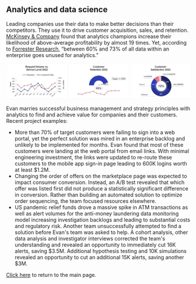 ## Analytics and data science

Leading companies use their data to make better decisions than their competitors. They use it to drive customer acquisition, sales, and retention. [McKinsey & Company](https://www.mckinsey.com/capabilities/growth-marketing-and-sales/our-insights/five-facts-how-customer-analytics-boosts-corporate-performance) found that analytics champions increase their likelihood of above-average profitability by almost 19 times. Yet, according to [Forrester Research](https://www.forrester.com/blogs/hadoop-is-datas-darling-for-a-reason/), “between 60% and 73% of all data within an enterprise goes unused for analytics.” 

<p align="center">
  <img src="images/Customer service dashboard truncated.png?raw=true"/>
</p>

Evan marries successful business management and strategy principles with analytics to find and achieve value for companies and their customers. Recent project examples:
* More than 70% of target customers were failing to sign into a web portal, yet the perfect solution was mired in an enterprise backlog and unlikely to be implemented for months. Evan found that most of these customers were landing at the web portal from email links. With minimal engineering investment, the links were updated to re-route these customers to the mobile app sign-in page leading to 600K logins worth at least $1.2M.
* Changing the order of offers on the marketplace page was expected to impact consumer conversion. Instead, an A/B test revealed that which offer was listed first did not produce a statistically significant difference in conversion. Rather than building an automated solution to optimize order sequencing, the team focused resources elsewhere.
* US pandemic relief funds drove a massive spike in ATM transactions as well as alert volumes for the anti-money laundering data monitoring model increasing investigation backlogs and leading to substantial costs and regulatory risk. Another team unsuccessfully attempted to find a solution before Evan's team was asked to help. A cohort analysis, other data analysis and investigator interviews corrected the team's understanding and revealed an opportunity to immediately cut 16K alerts, saving $3.5M. Additional hypothesis testing and 10K simulations revealed an opportunity to cut an additional 15K alerts, saving another $3M.

[Click here](/index) to return to the main page.
